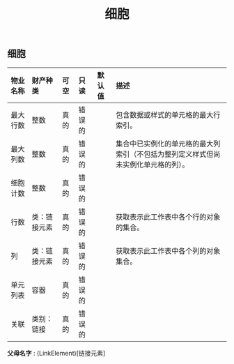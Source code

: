 ﻿---
title: 细胞
second_title: Aspose.Cells Cloud Documen
type: docs
url: /zh/specification/model/cells/
description: Aspose.Cells云模型规范：Cells。轻松处理Excel和其他电子表格文档，具有打开、生成、编辑、拆分、合并、比较和转换等功能
weight: 50
---
## **细胞**

 

|物业名称|财产种类|可空|只读|默认值|描述|
|:- |:- |:- |:- |:- |:- |
|最大行数|整数|真的|错误的||包含数据或样式的单元格的最大行索引。|
|最大列数|整数|真的|错误的||集合中已实例化的单元格的最大列索引（不包括为整列定义样式但尚未实例化单元格的列）。|
|细胞计数|整数|真的|错误的|||
|行数|类：链接元素|真的|错误的||获取表示此工作表中各个行的对象的集合。|
|列|类：链接元素|真的|错误的||获取表示此工作表中各个列的对象集合。|
|单元列表|容器|真的|错误的|||
|关联|类别：链接|真的|错误的|||

**父母名字** : (LinkElement)[链接元素]